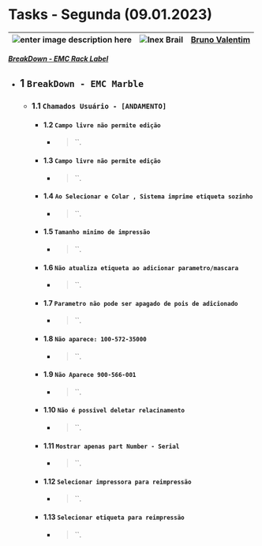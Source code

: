 # Tasks - Segunda (09.01.2023)

| ![enter image description here](https://www.foxconn.com.br/img/logo.png) | ![Inex Brail](https://www.inexbr.com.br/wp-content/uploads/2022/07/logo-inex-azul.png) | [Bruno Valentim](mailto:Bruno.Valentim@inex.com.br) |
| :----------------------------------------------------------------------- | :------------------------------------------------------------------------------------: | :-------------------------------------------------- |


[_**BreakDown - EMC Rack Label**_](https://docs.google.com/spreadsheets/d/1k8R1S9pdTgxddX1d5T2s1LlQNlYOWsfNT42BtAJYs2I/edit?usp=sharing)  
- ## 1 **`BreakDown - EMC Marble`**
  - ### 1.1 **`Chamados Usuário - [ANDAMENTO]`**
    - #### 1.2 **`Campo livre não permite edição`**
        - > ``.
    - #### 1.3 **`Campo livre não permite edição`**
        - > ``.
    - #### 1.4 **`Ao Selecionar e Colar , Sistema imprime etiqueta sozinho`**
        - > ``.
    - #### 1.5 **`Tamanho minimo de impressão`**
        - > ``.
    - #### 1.6 **`Não atualiza etiqueta ao adicionar parametro/mascara`**
        - > ``.
    - #### 1.7 **`Parametro não pode ser apagado de pois de adicionado`**
        - > ``.
    - #### 1.8 **`Não aparece: 100-572-35000`**
        - > ``.
    - #### 1.9 **`Não Aparece 900-566-001`**
        - > ``.
    - #### 1.10 **`Não é possivel deletar relacinamento `**
        - > ``.
    - #### 1.11 **`Mostrar apenas part Number - Serial`**
        - > ``.
    - #### 1.12 **`Selecionar impressora para reimpressão`**
        - > ``.
    - #### 1.13 **`Selecionar etiqueta para reimpressão`**
      - > ``.

[def]: #tasks---segunda-09012023